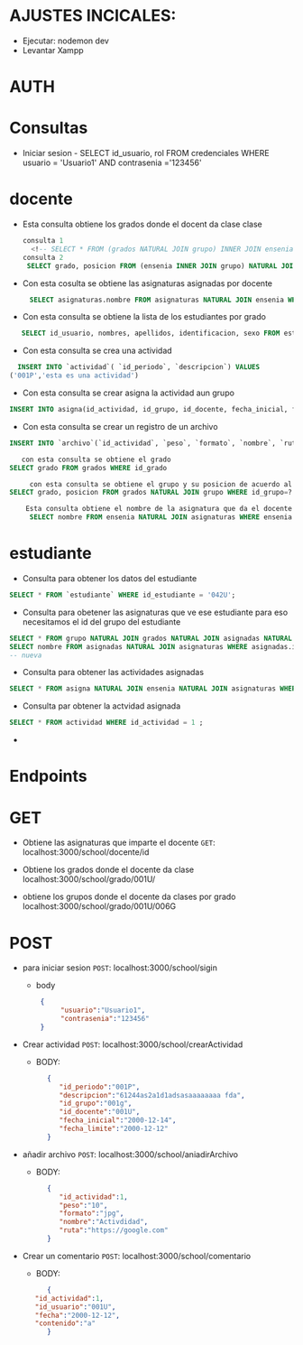 
# AJUSTES INCICALES:  
 - Ejecutar: nodemon dev
 - Levantar Xampp

# AUTH



               
# Consultas

* Iniciar sesion
          - SELECT id_usuario, rol FROM credenciales WHERE usuario = 'Usuario1' AND contrasenia ='123456'


# docente
 - Esta consulta obtiene los grados donde el docent da clase clase
    ```sql  
    consulta 1
      <!-- SELECT * FROM (grados NATURAL JOIN grupo) INNER JOIN ensenia WHERE id_grado = '006G' AND ensenia.id_docente = '001U' AND ensenia.id_grupo = grupo.id_grupo GROUP BY(grupo.id_grupo); -->
   consulta 2
     SELECT grado, posicion FROM (ensenia INNER JOIN grupo) NATURAL JOIN grados WHERE ensenia.id_docente = '001U' AND ensenia.id_grupo = grupo.id_grupo and grados.id_grado='010G'GROUP BY (ensenia.id_grupo);
   ```  
 - Con esta cosulta se obtiene las asignaturas asignadas por docente  
```sql
     SELECT asignaturas.nombre FROM asignaturas NATURAL JOIN ensenia WHERE ensenia.id_docente = '001U' GROUP BY(asignaturas.nombre);
```
- Con esta consulta se obtiene la lista de los estudiantes por grado
```sql
   SELECT id_usuario, nombres, apellidos, identificacion, sexo FROM estudiante NATURAL JOIN usuario WHERE estudiante.id_grupo = '001g' AND estudiante.id_estudiante = usuario.id_usuario;
```
- Con esta consulta se crea una actividad
```sql
  INSERT INTO `actividad`( `id_periodo`, `descripcion`) VALUES 
('001P','esta es una actividad')
```
- Con esta consulta se crear asigna la actividad  aun grupo
```sql
INSERT INTO asigna(id_actividad, id_grupo, id_docente, fecha_inicial, fecha_limite) VALUES (?,?,?,?,?)

```
- Con esta consulta se crear un registro de un archivo
```sql
INSERT INTO `archivo`(`id_actividad`, `peso`, `formato`, `nombre`, `ruta`) VALUES (?,?,?,?,?)

```

```sql
   con esta consulta se obtiene el grado
SELECT grado FROM grados WHERE id_grado
```
 ``` sql
      con esta consulta se obtiene el grupo y su posicion de acuerdo al grado
SELECT grado, posicion FROM grados NATURAL JOIN grupo WHERE id_grupo=? AND id_grado = ?;

 ```
 ```sql
     Esta consulta obtiene el nombre de la asignatura que da el docente de acuerdo al grupo
      SELECT nombre FROM ensenia NATURAL JOIN asignaturas WHERE ensenia.id_docente = ? AND ensenia.id_grupo = ?;

 ```




# estudiante 
- Consulta para obtener los datos del estudiante
```sql
SELECT * FROM `estudiante` WHERE id_estudiante = '042U';
```
- Consulta para obetener las asignaturas que ve ese estudiante para eso necesitamos el id del grupo del estudiante
```sql
SELECT * FROM grupo NATURAL JOIN grados NATURAL JOIN asignadas NATURAL JOIN asignaturas WHERE id_grupo = '001g' -- Vieja
SELECT nombre FROM asignadas NATURAL JOIN asignaturas WHERE asignadas.id_grado IN (SELECT id_grado FROM grupo NATURAL JOIN grados WHERE grupo.id_grupo = '001g' GROUP BY (id_grado));
-- nueva
 ```
- Consulta para obtener las actividades asignadas
 ```sql
SELECT * FROM asigna NATURAL JOIN ensenia NATURAL JOIN asignaturas WHERE id_grupo = '001g' ;
 ```

 - Consulta par obtener la actvidad asignada
 ```sql
 SELECT * FROM actividad WHERE id_actividad = 1 ;
 ```
 - 



 # Endpoints 
 # GET
- Obtiene las asignaturas que imparte el docente
`GET`:  localhost:3000/school/docente/id

 - Obtiene los grados donde el docente da clase
 localhost:3000/school/grado/001U/
 - obtiene los grupos donde el docente da clases por grado
 localhost:3000/school/grado/001U/006G

# POST
   -  para iniciar sesion
   `POST`: localhost:3000/school/sigin
      - body 
               
         ```JSON
          {
               "usuario":"Usuario1",
               "contrasenia":"123456"
          }
          ```



- Crear actividad 
`POST`: localhost:3000/school/crearActividad
   - BODY:
   ```json
         {
            "id_periodo":"001P",
            "descripcion":"61244as2a1d1adsasaaaaaaaa fda",
            "id_grupo":"001g",
            "id_docente":"001U", 
            "fecha_inicial":"2000-12-14",
            "fecha_limite":"2000-12-12"
         }
   ```
 - añadir archivo 
  `POST`: localhost:3000/school/aniadirArchivo
     - BODY:
   ```json
         {
            "id_actividad":1,
            "peso":"10",
            "formato":"jpg",
            "nombre":"Activdidad",
            "ruta":"https://google.com"
         }
   ```
 - Crear un comentario
  `POST`: localhost:3000/school/comentario
     - BODY:
   ```json
         {
      "id_actividad":1,
      "id_usuario":"001U",
      "fecha":"2000-12-12",
      "contenido":"a"
         }
   ```


